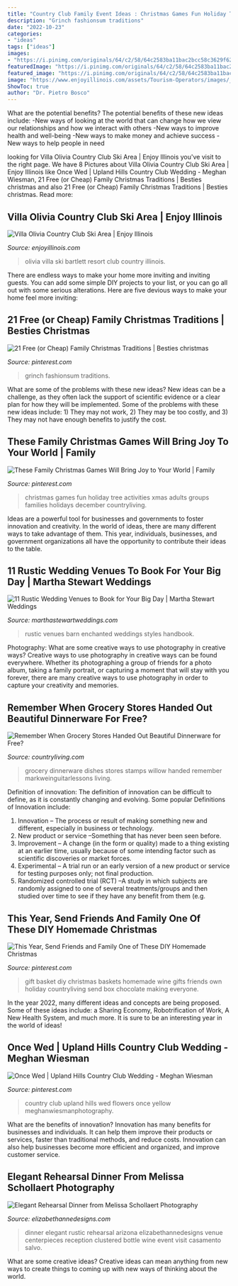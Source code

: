 ```yaml
---
title: "Country Club Family Event Ideas : Christmas Games Fun Holiday Tree Activities Xmas Adults Groups Families Holidays December Countryliving"
description: "Grinch fashionsum traditions"
date: "2022-10-23"
categories:
- "ideas"
tags: ["ideas"]
images:
- "https://i.pinimg.com/originals/64/c2/58/64c2583ba11bac2bcc58c3629f62fa21.jpg"
featuredImage: "https://i.pinimg.com/originals/64/c2/58/64c2583ba11bac2bcc58c3629f62fa21.jpg"
featured_image: "https://i.pinimg.com/originals/64/c2/58/64c2583ba11bac2bcc58c3629f62fa21.jpg"
image: "https://www.enjoyillinois.com/assets/Tourism-Operators/images/_resampled/ScaleWidthWzEyMDBd/maxresdefault-9.jpg"
ShowToc: true
author: "Dr. Pietro Bosco"
---
```



What are the potential benefits?
The potential benefits of these new ideas include: 
-New ways of looking at the world that can change how we view our relationships and how we interact with others 
-New ways to improve health and well-being 
-New ways to make money and achieve success 
-New ways to help people in need

	

		
looking for Villa Olivia Country Club Ski Area | Enjoy Illinois you've visit to the right page. We have 8 Pictures about Villa Olivia Country Club Ski Area | Enjoy Illinois like Once Wed | Upland Hills Country Club Wedding - Meghan Wiesman, 21 Free (or Cheap) Family Christmas Traditions | Besties christmas and also 21 Free (or Cheap) Family Christmas Traditions | Besties christmas. Read more:
		
    
## Villa Olivia Country Club Ski Area | Enjoy Illinois

<img loading=lazy src="https://www.enjoyillinois.com/assets/Tourism-Operators/images/_resampled/ScaleWidthWzEyMDBd/maxresdefault-9.jpg" onerror="this.onerror=null;this.src='https://tse3.mm.bing.net/th?id=OIP.Ko1X3lH-gMwPz-a2rrR3ZwHaEK&amp;pid=15.1';" alt="Villa Olivia Country Club Ski Area | Enjoy Illinois">

_Source: enjoyillinois.com_

>olivia villa ski bartlett resort club country illinois. 

	

There are endless ways to make your home more inviting and inviting guests. You can add some simple DIY projects to your list, or you can go all out with some serious alterations. Here are five devious ways to make your home feel more inviting: 

    
## 21 Free (or Cheap) Family Christmas Traditions | Besties Christmas

<img loading=lazy src="https://i.pinimg.com/736x/e7/1c/b7/e71cb7facc31e6288085ec73949ea3d4.jpg" onerror="this.onerror=null;this.src='https://tse4.mm.bing.net/th?id=OIP.rM6rS17D3qIY8lJ2zWK7RAHaJQ&amp;pid=15.1';" alt="21 Free (or Cheap) Family Christmas Traditions | Besties christmas">

_Source: pinterest.com_

>grinch fashionsum traditions. 

	

What are some of the problems with these new ideas?
New ideas can be a challenge, as they often lack the support of scientific evidence or a clear plan for how they will be implemented. Some of the problems with these new ideas include: 1) They may not work, 2) They may be too costly, and 3) They may not have enough benefits to justify the cost.

    
## These Family Christmas Games Will Bring Joy To Your World | Family

<img loading=lazy src="https://i.pinimg.com/736x/28/96/dd/2896dd920c626769600c0648d318e6d1.jpg" onerror="this.onerror=null;this.src='https://tse4.mm.bing.net/th?id=OIP.IxSSK5J_lQbQdZuPcfpFlgHaLH&amp;pid=15.1';" alt="These Family Christmas Games Will Bring Joy to Your World | Family">

_Source: pinterest.com_

>christmas games fun holiday tree activities xmas adults groups families holidays december countryliving. 

	

Ideas are a powerful tool for businesses and governments to foster innovation and creativity. In the world of ideas, there are many different ways to take advantage of them. This year, individuals, businesses, and government organizations all have the opportunity to contribute their ideas to the table.

    
## 11 Rustic Wedding Venues To Book For Your Big Day | Martha Stewart Weddings

<img loading=lazy src="http://assets.marthastewartweddings.com/styles/wmax-520-highdpi/d50/rustic-wedding-handbook-venues-enchanted-barn-0914/rustic-wedding-handbook-venues-enchanted-barn-0914_vert.jpg?itok=CP-tz_VG" onerror="this.onerror=null;this.src='https://tse4.mm.bing.net/th?id=OIP.iliSFDIxEkWHTL6bKkRdkwHaJQ&amp;pid=15.1';" alt="11 Rustic Wedding Venues to Book for Your Big Day | Martha Stewart Weddings">

_Source: marthastewartweddings.com_

>rustic venues barn enchanted weddings styles handbook. 

	

Photography: What are some creative ways to use photography in creative ways?
Creative ways to use photography in creative ways can be found everywhere. Whether its photographing a group of friends for a photo album, taking a family portrait, or capturing a moment that will stay with you forever, there are many creative ways to use photography in order to capture your creativity and memories.

    
## Remember When Grocery Stores Handed Out Beautiful Dinnerware For Free?

<img loading=lazy src="https://hips.hearstapps.com/clv.h-cdn.co/assets/17/20/1280x640/landscape-1495321868-1495200037-blue-willow.jpg?resize=1200:*" onerror="this.onerror=null;this.src='https://tse2.mm.bing.net/th?id=OIP.O4xWYZRgooxWTp81TnyZ0wHaDt&amp;pid=15.1';" alt="Remember When Grocery Stores Handed Out Beautiful Dinnerware for Free?">

_Source: countryliving.com_

>grocery dinnerware dishes stores stamps willow handed remember markweinguitarlessons living. 

	

Definition of innovation:
The definition of innovation can be difficult to define, as it is constantly changing and evolving. Some popular Definitions of Innovation include:
1. Innovation – The process or result of making something new and different, especially in business or technology.
2. New product or service –Something that has never been seen before.
3. Improvement – A change (in the form or quality) made to a thing existing at an earlier time, usually because of some intending factor such as scientific discoveries or market forces.
4. Experimental – A trial run or an early version of a new product or service for testing purposes only; not final production. 
5. Randomized controlled trial (RCT) –A study in which subjects are randomly assigned to one of several treatments/groups and then studied over time to see if they have any benefit from them (e.g.

    
## This Year, Send Friends And Family One Of These DIY Homemade Christmas

<img loading=lazy src="https://i.pinimg.com/736x/54/b1/e5/54b1e5622a82b53c9000c235b2ead1c2.jpg" onerror="this.onerror=null;this.src='https://tse1.mm.bing.net/th?id=OIP.sViCf7KRFtmv6MxZ9EtBkwHaLH&amp;pid=15.1';" alt="This Year, Send Friends and Family One of These DIY Homemade Christmas">

_Source: pinterest.com_

>gift basket diy christmas baskets homemade wine gifts friends own holiday countryliving send box chocolate making everyone. 

	

In the year 2022, many different ideas and concepts are being proposed. Some of these ideas include: a Sharing Economy, Robotrification of Work, A New Health System, and much more. It is sure to be an interesting year in the world of ideas!

    
## Once Wed | Upland Hills Country Club Wedding - Meghan Wiesman

<img loading=lazy src="https://i.pinimg.com/originals/64/c2/58/64c2583ba11bac2bcc58c3629f62fa21.jpg" onerror="this.onerror=null;this.src='https://tse1.mm.bing.net/th?id=OIP._qXtF89pER9mJMg3lGNRKgHaLH&amp;pid=15.1';" alt="Once Wed | Upland Hills Country Club Wedding - Meghan Wiesman">

_Source: pinterest.com_

>country club upland hills wed flowers once yellow meghanwiesmanphotography. 

	

What are the benefits of innovation?
Innovation has many benefits for businesses and individuals. It can help them improve their products or services, faster than traditional methods, and reduce costs. Innovation can also help businesses become more efficient and organized, and improve customer service.

    
## Elegant Rehearsal Dinner From Melissa Schollaert Photography

<img loading=lazy src="http://www.elizabethannedesigns.com/blog/wp-content/uploads/2013/07/Rustic-Elegant-Arizona-Dinner-Venue.jpg" onerror="this.onerror=null;this.src='https://tse2.mm.bing.net/th?id=OIP.jB2m-ZJoSlhq1P2KmXM-OAHaKH&amp;pid=15.1';" alt="Elegant Rehearsal Dinner from Melissa Schollaert Photography">

_Source: elizabethannedesigns.com_

>dinner elegant rustic rehearsal arizona elizabethannedesigns venue centerpieces reception clustered bottle wine event visit casamento salvo. 

	

What are some creative ideas?
Creative ideas can mean anything from new ways to create things to coming up with new ways of thinking about the world.

